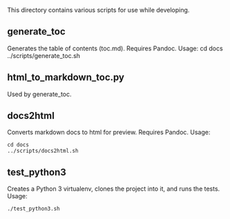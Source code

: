 This directory contains various scripts for use while developing.

generate_toc
------------
Generates the table of contents (toc.md). Requires Pandoc.
Usage:
    cd docs
    ../scripts/generate_toc.sh


html_to_markdown_toc.py
-----------------------
Used by generate_toc.


docs2html
---------
Converts markdown docs to html for preview. Requires Pandoc.
Usage:

    cd docs
    ../scripts/docs2html.sh


test_python3
------------
Creates a Python 3 virtualenv, clones the project into it, and runs the tests.
Usage:

    ./test_python3.sh
